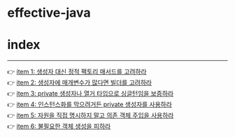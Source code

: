 # effective-java

# index
---
👉 [item 1: 생성자 대신 정적 팩토리 매서드를 고려하라](https://github.com/lightbell03/effective-java/blob/main/effective-java/Item%201.md)
<br>
👉 [item 2: 생성자에 매개변수가 많다면 빌더를 고려하라](https://github.com/lightbell03/effective-java/blob/main/effective-java/Item%202.md)
<br>
👉 [item 3: private 생성자나 열거 타입으로 싱글턴임을 보증하라](https://github.com/lightbell03/effective-java/blob/main/effective-java/Item%203.md)
<br>
👉 [item 4: 인스턴스화를 막으려거든 private 생성자를 사용하라](https://github.com/lightbell03/effective-java/blob/main/effective-java/Item%204.md)
<br>
👉 [item 5: 자원을 직접 명시하지 말고 의존 객체 주입을 사용하라](https://github.com/lightbell03/effective-java/blob/main/effective-java/Item%205.md)
<br>
👉 [item 6: 불필요한 객체 생성을 피하라](https://github.com/lightbell03/effective-java/blob/main/effective-java/item%206.md)
